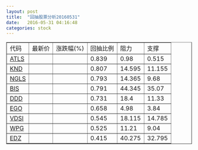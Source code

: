 ```yaml
---
layout: post
title:  "回抽股票分析20160531"
date:   2016-05-31 04:16:48
categories: stock
---
```

<script type="text/javascript">
var stockList = []
stockList.push('gb_atls');
stockList.push('gb_knd');
stockList.push('gb_ngls');
stockList.push('gb_bis');
stockList.push('gb_ddd');
stockList.push('gb_ego');
stockList.push('gb_vdsi');
stockList.push('gb_wpg');
stockList.push('gb_edz');
</script>
<table border="1">
 <tr>
 <td>代码</td>
 <td>最新价</td>
 <td>涨跌幅(%)</td>
 <td>回抽比例</td>
 <td>阻力</td>
 <td>支撑</td>
</tr>
  <tr id="atls">
  <td><a href="http://stock.finance.sina.com.cn/usstock/quotes/ATLS.html" target="_blank">ATLS</a></td><td></td><td></td><td>0.839</td><td>0.98</td><td>0.515</td></tr>
  <tr id="knd">
  <td><a href="http://stock.finance.sina.com.cn/usstock/quotes/KND.html" target="_blank">KND</a></td><td></td><td></td><td>0.807</td><td>14.595</td><td>11.155</td></tr>
  <tr id="ngls">
  <td><a href="http://stock.finance.sina.com.cn/usstock/quotes/NGLS.html" target="_blank">NGLS</a></td><td></td><td></td><td>0.793</td><td>14.365</td><td>9.68</td></tr>
  <tr id="bis">
  <td><a href="http://stock.finance.sina.com.cn/usstock/quotes/BIS.html" target="_blank">BIS</a></td><td></td><td></td><td>0.791</td><td>44.345</td><td>35.07</td></tr>
  <tr id="ddd">
  <td><a href="http://stock.finance.sina.com.cn/usstock/quotes/DDD.html" target="_blank">DDD</a></td><td></td><td></td><td>0.731</td><td>18.4</td><td>11.33</td></tr>
  <tr id="ego">
  <td><a href="http://stock.finance.sina.com.cn/usstock/quotes/EGO.html" target="_blank">EGO</a></td><td></td><td></td><td>0.658</td><td>4.98</td><td>3.84</td></tr>
  <tr id="vdsi">
  <td><a href="http://stock.finance.sina.com.cn/usstock/quotes/VDSI.html" target="_blank">VDSI</a></td><td></td><td></td><td>0.545</td><td>18.115</td><td>14.785</td></tr>
  <tr id="wpg">
  <td><a href="http://stock.finance.sina.com.cn/usstock/quotes/WPG.html" target="_blank">WPG</a></td><td></td><td></td><td>0.525</td><td>11.21</td><td>9.04</td></tr>
  <tr id="edz">
  <td><a href="http://stock.finance.sina.com.cn/usstock/quotes/EDZ.html" target="_blank">EDZ</a></td><td></td><td></td><td>0.415</td><td>40.275</td><td>32.795</td></tr>
</table>
